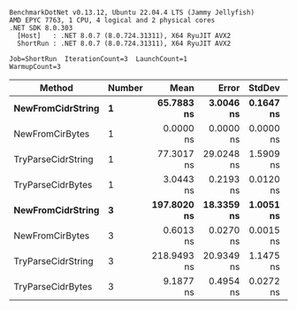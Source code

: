 ```

BenchmarkDotNet v0.13.12, Ubuntu 22.04.4 LTS (Jammy Jellyfish)
AMD EPYC 7763, 1 CPU, 4 logical and 2 physical cores
.NET SDK 8.0.303
  [Host]   : .NET 8.0.7 (8.0.724.31311), X64 RyuJIT AVX2
  ShortRun : .NET 8.0.7 (8.0.724.31311), X64 RyuJIT AVX2

Job=ShortRun  IterationCount=3  LaunchCount=1  
WarmupCount=3  

```
| Method             | Number | Mean        | Error      | StdDev    | Min         | Max         | Allocated |
|------------------- |------- |------------:|-----------:|----------:|------------:|------------:|----------:|
| **NewFromCidrString**  | **1**      |  **65.7883 ns** |  **3.0046 ns** | **0.1647 ns** |  **65.6213 ns** |  **65.9505 ns** |         **-** |
| NewFromCirBytes    | 1      |   0.0000 ns |  0.0000 ns | 0.0000 ns |   0.0000 ns |   0.0000 ns |         - |
| TryParseCidrString | 1      |  77.3017 ns | 29.0248 ns | 1.5909 ns |  76.3341 ns |  79.1378 ns |         - |
| TryParseCidrBytes  | 1      |   3.0443 ns |  0.2193 ns | 0.0120 ns |   3.0325 ns |   3.0566 ns |         - |
| **NewFromCidrString**  | **3**      | **197.8020 ns** | **18.3359 ns** | **1.0051 ns** | **197.2081 ns** | **198.9625 ns** |         **-** |
| NewFromCirBytes    | 3      |   0.6013 ns |  0.0270 ns | 0.0015 ns |   0.5996 ns |   0.6023 ns |         - |
| TryParseCidrString | 3      | 218.9493 ns | 20.9349 ns | 1.1475 ns | 217.9363 ns | 220.1955 ns |         - |
| TryParseCidrBytes  | 3      |   9.1877 ns |  0.4954 ns | 0.0272 ns |   9.1576 ns |   9.2102 ns |         - |
